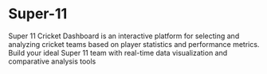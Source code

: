 # Super-11
Super 11 Cricket Dashboard is an interactive platform for selecting and analyzing cricket teams based on player statistics and performance metrics. Build your ideal Super 11 team with real-time data visualization and comparative analysis tools
